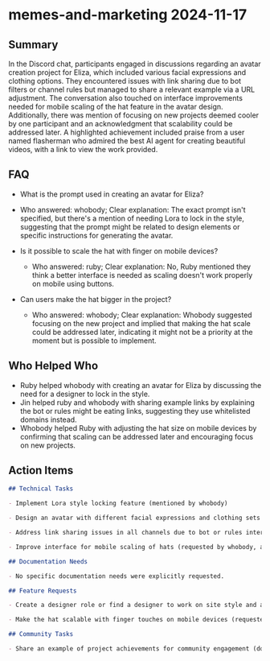 # memes-and-marketing 2024-11-17

## Summary

In the Discord chat, participants engaged in discussions regarding an avatar creation project for Eliza, which included
various facial expressions and clothing options. They encountered issues with link sharing due to bot filters or channel
rules but managed to share a relevant example via a URL adjustment. The conversation also touched on interface
improvements needed for mobile scaling of the hat feature in the avatar design. Additionally, there was mention of
focusing on new projects deemed cooler by one participant and an acknowledgment that scalability could be addressed
later. A highlighted achievement included praise from a user named flasherman who admired the best AI agent for creating
beautiful videos, with a link to view the work provided.

## FAQ

- What is the prompt used in creating an avatar for Eliza?
- Who answered: whobody; Clear explanation: The exact prompt isn't specified, but there's a mention of needing Lora to
  lock in the style, suggesting that the prompt might be related to design elements or specific instructions for
  generating the avatar.

- Is it possible to scale the hat with finger on mobile devices?

    - Who answered: ruby; Clear explanation: No, Ruby mentioned they think a better interface is needed as scaling
      doesn't work properly on mobile using buttons.

- Can users make the hat bigger in the project?
    - Who answered: whobody; Clear explanation: Whobody suggested focusing on the new project and implied that making
      the hat scale could be addressed later, indicating it might not be a priority at the moment but is possible to
      implement.

## Who Helped Who

- Ruby helped whobody with creating an avatar for Eliza by discussing the need for a designer to lock in the style.
- Jin helped ruby and whobody with sharing example links by explaining the bot or rules might be eating links, suggesting they use whitelisted domains instead.
- Whobody helped Ruby with adjusting the hat size on mobile devices by confirming that scaling can be addressed later and encouraging focus on new projects.

## Action Items

```markdown
## Technical Tasks

- Implement Lora style locking feature (mentioned by whobody)

- Design an avatar with different facial expressions and clothing sets (initiated by ruby, confirmed by whobody)

- Address link sharing issues in all channels due to bot or rules interference (identified by whobody)

- Improve interface for mobile scaling of hats (requested by whobody, acknowledged by ruby)

## Documentation Needs

- No specific documentation needs were explicitly requested.

## Feature Requests

- Create a designer role or find a designer to work on site style and avatar design (whobody suggested, ruby agreed)

- Make the hat scalable with finger touches on mobile devices (requested by whobody)

## Community Tasks

- Share an example of project achievements for community engagement (done by ruby in response to whobody's confusion about link sharing)
```
